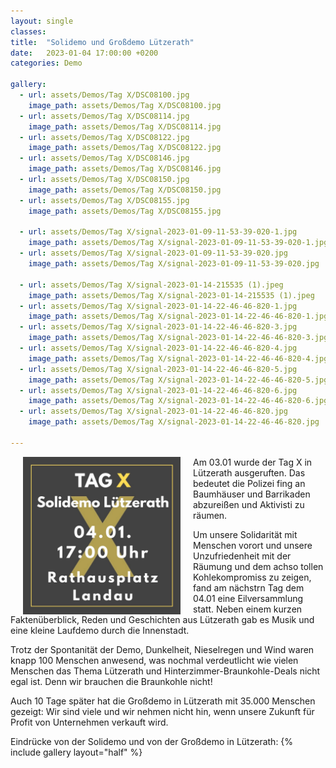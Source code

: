 ```yaml
---
layout: single
classes: 
title:  "Solidemo und Großdemo Lützerath"
date:   2023-01-04 17:00:00 +0200
categories: Demo

gallery:
  - url: assets/Demos/Tag X/DSC08100.jpg
    image_path: assets/Demos/Tag X/DSC08100.jpg
  - url: assets/Demos/Tag X/DSC08114.jpg
    image_path: assets/Demos/Tag X/DSC08114.jpg
  - url: assets/Demos/Tag X/DSC08122.jpg
    image_path: assets/Demos/Tag X/DSC08122.jpg
  - url: assets/Demos/Tag X/DSC08146.jpg
    image_path: assets/Demos/Tag X/DSC08146.jpg
  - url: assets/Demos/Tag X/DSC08150.jpg
    image_path: assets/Demos/Tag X/DSC08150.jpg
  - url: assets/Demos/Tag X/DSC08155.jpg
    image_path: assets/Demos/Tag X/DSC08155.jpg
    
  - url: assets/Demos/Tag X/signal-2023-01-09-11-53-39-020-1.jpg
    image_path: assets/Demos/Tag X/signal-2023-01-09-11-53-39-020-1.jpg
  - url: assets/Demos/Tag X/signal-2023-01-09-11-53-39-020.jpg
    image_path: assets/Demos/Tag X/signal-2023-01-09-11-53-39-020.jpg

  - url: assets/Demos/Tag X/signal-2023-01-14-215535 (1).jpeg
    image_path: assets/Demos/Tag X/signal-2023-01-14-215535 (1).jpeg
  - url: assets/Demos/Tag X/signal-2023-01-14-22-46-46-820-1.jpg
    image_path: assets/Demos/Tag X/signal-2023-01-14-22-46-46-820-1.jpg
  - url: assets/Demos/Tag X/signal-2023-01-14-22-46-46-820-3.jpg
    image_path: assets/Demos/Tag X/signal-2023-01-14-22-46-46-820-3.jpg
  - url: assets/Demos/Tag X/signal-2023-01-14-22-46-46-820-4.jpg
    image_path: assets/Demos/Tag X/signal-2023-01-14-22-46-46-820-4.jpg
  - url: assets/Demos/Tag X/signal-2023-01-14-22-46-46-820-5.jpg
    image_path: assets/Demos/Tag X/signal-2023-01-14-22-46-46-820-5.jpg
  - url: assets/Demos/Tag X/signal-2023-01-14-22-46-46-820-6.jpg
    image_path: assets/Demos/Tag X/signal-2023-01-14-22-46-46-820-6.jpg
  - url: assets/Demos/Tag X/signal-2023-01-14-22-46-46-820.jpg
    image_path: assets/Demos/Tag X/signal-2023-01-14-22-46-46-820.jpg

--- 
```

<img src="https://github.com/fridaysforfuture-landau-pfalz/fridaysforfuture-landau-pfalz.github.io/blob/main/assets/Demos/Tag%20X/signal-2023-01-03-19-59-21-234.jpg?raw=true" alt="SharePic Solidemo" style="float:left;" hspace=20 height="50%" width="50%">

Am 03.01 wurde der Tag X in Lützerath ausgeruften. Das bedeutet die Polizei fing an Baumhäuser und Barrikaden abzureißen und Aktivisti zu räumen. <br>

Um unsere Solidarität mit Menschen vorort und unsere Unzufriedenheit mit der Räumung und dem achso tollen Kohlekompromiss zu zeigen, fand am nächstrn Tag dem 04.01 eine Eilversammlung statt. Neben einem kurzen Faktenüberblick, Reden und Geschichten aus Lützerath gab es Musik und eine kleine Laufdemo durch die Innenstadt. <br>

Trotz der Spontanität der Demo, Dunkelheit, Nieselregen und Wind waren knapp 100 Menschen anwesend, was nochmal verdeutlicht wie vielen Menschen das Thema Lützerath und Hinterzimmer-Braunkohle-Deals nicht egal ist. Denn wir brauchen die Braunkohle nicht! <br>

Auch 10 Tage später hat die Großdemo in Lützerath mit 35.000 Menschen gezeigt: Wir sind viele und wir nehmen nicht hin, wenn unsere Zukunft für Profit von Unternehmen verkauft wird. <br>

Eindrücke von der Solidemo und von der Großdemo in Lützerath:
{% include gallery layout="half" %}
